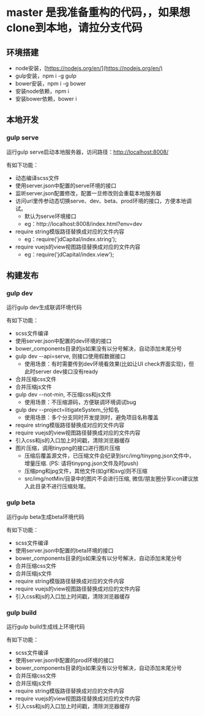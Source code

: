 # master 是我准备重构的代码，，如果想clone到本地，请拉分支代码



## 环境搭建
* node安装，[https://nodejs.org/en/](https://nodejs.org/en/)
* gulp安装，npm i -g gulp
* bower安装，npm i -g bower
* 安装node依赖，npm i
* 安装bower依赖，bower i

## 本地开发

### gulp serve
运行gulp serve启动本地服务器，访问路径：[http://localhost:8008/](http://localhost:8008/)

有如下功能：

* 动态编译scss文件
* 使用server.json中配置的serve环境的接口
* 监听server.json配置修改，配置一旦修改则会重载本地服务器
* 访问url里传参动态切换serve、dev、beta、prod环境的接口，方便本地调试。
	* 默认为serve环境接口
	* eg：http://localhost:8008/index.html?env=dev
* require string模版路径替换成对应的文件内容
	* eg：require('jdCapital/index.string');
* require vuejs的view视图路径替换成对应的文件内容
	* eg：require('jdCapital/index.view');

## 构建发布
### gulp dev
运行gulp dev生成联调环境代码

有如下功能：

* scss文件编译
* 使用server.json中配置的dev环境的接口
* bower_components目录的js如果没有以分号解决，自动添加末尾分号
* gulp dev --api=serve, 则接口使用假数据接口
	* 使用场景：有时需要传到dev环境看效果(比如让UI check界面实现)，但此时server dev接口没有ready
* 合并压缩css文件
* 合并压缩js文件
* gulp dev --not-min, 不压缩css和js文件
	* 使用场景：不压缩源码，方便联调环境调试bug
* gulp dev --project=litigateSystem_分知名
	* 使用场景：多个分支同时开发提测时，避免项目名称覆盖 
* require string模版路径替换成对应的文件内容
* require vuejs的view视图路径替换成对应的文件内容
* 引入css和js的入口加上时间戳，清除浏览器缓存
* 图片压缩，调用tinypng的接口进行图片压缩
	* 压缩后覆盖源文件，已压缩文件会纪录到src/img/tinypng.json文件中，增量压缩.
	(PS: 请将tinypng.json文件及时push)
	* 压缩png和jpg文件，其他文件(如gif和svg)则不压缩
	* src/img/notMin/目录中的图片不会进行压缩, 微信/朋友圈分享icon建议放入此目录不进行压缩处理。
	
	
### gulp beta
运行gulp beta生成beta环境代码

有如下功能：

* scss文件编译
* 使用server.json中配置的beta环境的接口
* bower_components目录的js如果没有以分号解决，自动添加末尾分号
* 合并压缩css文件
* 合并压缩js文件
* require string模版路径替换成对应的文件内容
* require vuejs的view视图路径替换成对应的文件内容
* 引入css和js的入口加上时间戳，清除浏览器缓存
	

### gulp build
运行gulp build生成线上环境代码

有如下功能：

* scss文件编译
* 使用server.json中配置的prod环境的接口
* bower_components目录的js如果没有以分号解决，自动添加末尾分号
* 合并压缩css文件
* 合并压缩js文件
* require string模版路径替换成对应的文件内容
* require vuejs的view视图路径替换成对应的文件内容
* 引入css和js的入口加上时间戳，清除浏览器缓存



